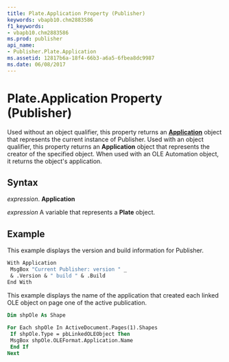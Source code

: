 ```yaml
---
title: Plate.Application Property (Publisher)
keywords: vbapb10.chm2883586
f1_keywords:
- vbapb10.chm2883586
ms.prod: publisher
api_name:
- Publisher.Plate.Application
ms.assetid: 12817b6a-18f4-66b3-a6a5-6fbea8dc9987
ms.date: 06/08/2017
---
```



# Plate.Application Property (Publisher)

Used without an object qualifier, this property returns an  **[Application](Publisher.Application.md)** object that represents the current instance of Publisher. Used with an object qualifier, this property returns an  **Application** object that represents the creator of the specified object. When used with an OLE Automation object, it returns the object's application.


## Syntax

 _expression_. **Application**

 _expression_ A variable that represents a  **Plate** object.


## Example

This example displays the version and build information for Publisher.


```vb
With Application 
 MsgBox "Current Publisher: version " _ 
 & .Version & " build " & .Build 
End With
```

This example displays the name of the application that created each linked OLE object on page one of the active publication.




```vb
Dim shpOle As Shape 
 
For Each shpOle In ActiveDocument.Pages(1).Shapes 
 If shpOle.Type = pbLinkedOLEObject Then 
 MsgBox shpOle.OLEFormat.Application.Name 
 End If 
Next
```


